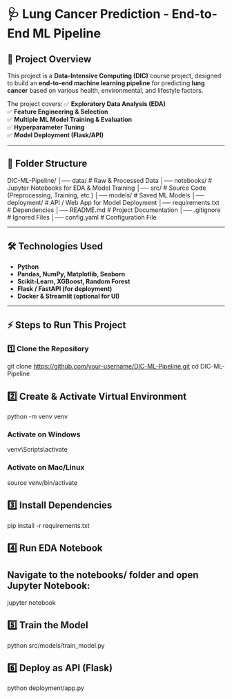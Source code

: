 # 🩺 Lung Cancer Prediction - End-to-End ML Pipeline

## 📌 Project Overview
This project is a **Data-Intensive Computing (DIC)** course project, designed to build an **end-to-end machine learning pipeline** for predicting **lung cancer** based on various health, environmental, and lifestyle factors.

The project covers:
✅ **Exploratory Data Analysis (EDA)**  
✅ **Feature Engineering & Selection**  
✅ **Multiple ML Model Training & Evaluation**  
✅ **Hyperparameter Tuning**  
✅ **Model Deployment (Flask/API)**  

---

## 📂 Folder Structure

DIC-ML-Pipeline/
│── data/                # Raw & Processed Data
│── notebooks/           # Jupyter Notebooks for EDA & Model Training
│── src/                 # Source Code (Preprocessing, Training, etc.)
│── models/              # Saved ML Models
│── deployment/          # API / Web App for Model Deployment
│── requirements.txt     # Dependencies
│── README.md            # Project Documentation
│── .gitignore           # Ignored Files
│── config.yaml          # Configuration File

---

## 🛠 Technologies Used
- **Python**
- **Pandas, NumPy, Matplotlib, Seaborn**
- **Scikit-Learn, XGBoost, Random Forest**
- **Flask / FastAPI (for deployment)**
- **Docker & Streamlit (optional for UI)**

---

## ⚡ Steps to Run This Project

### **1️⃣ Clone the Repository**
git clone https://github.com/your-username/DIC-ML-Pipeline.git
cd DIC-ML-Pipeline

## 2️⃣ Create & Activate Virtual Environment
python -m venv venv
### Activate on Windows
venv\Scripts\activate
### Activate on Mac/Linux
source venv/bin/activate

## 3️⃣ Install Dependencies
pip install -r requirements.txt

## 4️⃣ Run EDA Notebook
## Navigate to the notebooks/ folder and open Jupyter Notebook:
jupyter notebook

## 5️⃣ Train the Model
python src/models/train_model.py

## 6️⃣ Deploy as API (Flask)
python deployment/app.py